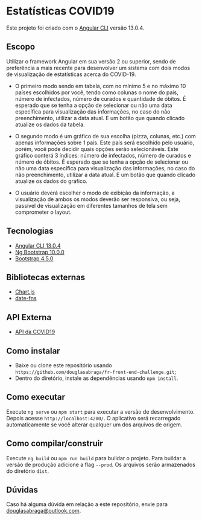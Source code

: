# Estatísticas COVID19

Este projeto foi criado com o [Angular CLI](https://github.com/angular/angular-cli) versão 13.0.4.

## Escopo

Utilizar o framework Angular em sua versão 2 ou superior, sendo de preferência a mais recente para desenvolver um sistema com dois modos de visualização de estatísticas acerca do COVID-19.

- O primeiro modo sendo em tabela, com no mínimo 5 e no máximo 10 países escolhidos por você, tendo como colunas o nome do país, número de infectados, número de curados e quantidade de óbitos. É esperado que se tenha a opção de selecionar ou não uma data específica para visualização das informações, no caso do não preenchimento, utilizar a data atual. E um botão que quando clicado atualize os dados da tabela.

- O segundo modo é um gráfico de sua escolha (pizza, colunas, etc.) com apenas informações sobre 1 país. Este país será escolhido pelo usuário, porém, você pode decidir quais opções serão selecionáveis. Este gráfico conterá 3 índices: número de infectados, número de curados e número de óbitos. É esperado que se tenha a opção de selecionar ou não uma data específica para visualização das informações, no caso do não preenchimento, utilizar a data atual. E um botão que quando clicado atualize os dados do gráfico.
- O usuário deverá escolher o modo de exibição da informação, a visualização de ambos os modos deverão ser responsiva, ou seja, passível de visualização em diferentes tamanhos de tela sem comprometer o layout.

## Tecnologias

- [Angular CLI 13.0.4](https://github.com/angular/angular-cli)
- [Ng Bootstrap 10.0.0](https://ng-bootstrap.github.io/#/home)
- [Bootstrap 4.5.0](https://getbootstrap.com/docs/4.5/getting-started/download/)

## Bibliotecas externas

- [Chart.js](https://www.chartjs.org/)
- [date-fns](https://date-fns.org/)

## API Externa

- [API da COVID19](https://documenter.getpostman.com/view/10808728/SzS8rjbc)

## Como instalar

- Baixe ou clone este repositório usando `https://github.com/douglasabraga/fr-front-end-challenge.git`;
- Dentro do diretório, instale as dependências usando `npm install`.

## Como executar

Execute `ng serve` ou `npm start` para executar a versão de desenvolvimento. Depois acesse `http://localhost:4200/`. O aplicativo será recarregado automaticamente se você alterar qualquer um dos arquivos de origem.

## Como compilar/construir

Execute `ng build` ou `npm run build` para buildar o projeto. Para buildar a versão de produção adicione a flag `--prod`. Os arquivos serão armazenados do diretório `dist`.

## Dúvidas
Caso há alguma dúvida em relação a este repositório, envie para douglasabraga@outlook.com.
